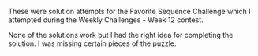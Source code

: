 These were solution attempts for the Favorite Sequence Challenge which
I attempted during the Weekly Challenges - Week 12 contest.

None of the solutions work but I had the right idea for completing the solution. I 
was missing certain pieces of the puzzle.